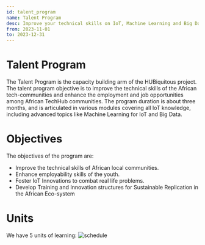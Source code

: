 ```yaml
---
id: talent_program
name: Talent Program
desc: Improve your technical skills on IoT, Machine Learning and Big Data with this hands-on 3 month program!
from: 2023-11-01
to: 2023-12-31
---
```


# Talent Program

The Talent Program is the capacity building arm of the HUBiquitous project.
The talent program objective is to improve the technical skills of the African tech-communities and enhance the employment and job opportunities among African TechHub communities.
The program duration is about three months, and is articulated in various modules covering all IoT knowledge, including  advanced topics like Machine Learning for IoT  and Big Data.


# Objectives

The objectives of the program are:
- Improve the technical skills of African local communities.
- Enhance employability skills of the youth.
- Foster IoT Innovations to combat real life problems.
- Develop Training and Innovation structures for Sustainable Replication in the African Eco-system


Units
=====
We have 5 units of learning:
![schedule](img/schedule.png)
